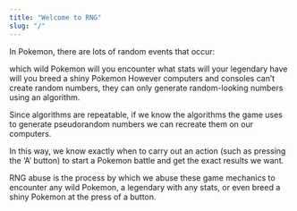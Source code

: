 ```yaml
---
title: "Welcome to RNG"
slug: "/"
---
```


In Pokemon, there are lots of random events that occur:

which wild Pokemon will you encounter
what stats will your legendary have
will you breed a shiny Pokemon
However computers and consoles can’t create random numbers, they can only generate random-looking numbers using an algorithm.

Since algorithms are repeatable, if we know the algorithms the game uses to generate pseudorandom numbers we can recreate them on our computers.

In this way, we know exactly when to carry out an action (such as pressing the ‘A’ button) to start a Pokemon battle and get the exact results we want.

RNG abuse is the process by which we abuse these game mechanics to encounter any wild Pokemon, a legendary with any stats, or even breed a shiny Pokemon at the press of a button.
